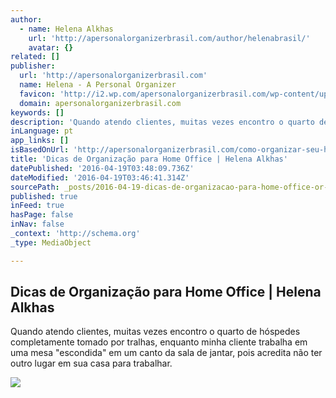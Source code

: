 ```yaml
---
author:
  - name: Helena Alkhas
    url: 'http://apersonalorganizerbrasil.com/author/helenabrasil/'
    avatar: {}
related: []
publisher:
  url: 'http://apersonalorganizerbrasil.com'
  name: Helena - A Personal Organizer
  favicon: 'http://i2.wp.com/apersonalorganizerbrasil.com/wp-content/uploads/2015/02/HELENA-LOGO-BORBOLETA-54d426c2v1_site_icon-e1423363341746.png?fit=120%2C120'
  domain: apersonalorganizerbrasil.com
keywords: []
description: 'Quando atendo clientes, muitas vezes encontro o quarto de hóspedes completamente tomado por tralhas, enquanto minha cliente trabalha em uma mesa "escondida" em um canto da sala de jantar, pois acredita não ter outro lugar em sua casa para trabalhar.'
inLanguage: pt
app_links: []
isBasedOnUrl: 'http://apersonalorganizerbrasil.com/como-organizar-seu-home-office/'
title: 'Dicas de Organização para Home Office | Helena Alkhas'
datePublished: '2016-04-19T03:48:09.736Z'
dateModified: '2016-04-19T03:46:41.314Z'
sourcePath: _posts/2016-04-19-dicas-de-organizacao-para-home-office-or-helena-alkhas.md
published: true
inFeed: true
hasPage: false
inNav: false
_context: 'http://schema.org'
_type: MediaObject

---
```

<article style=""><h1>Dicas de Organização para Home Office | Helena Alkhas</h1><p>Quando atendo clientes, muitas vezes encontro o quarto de hóspedes completamente tomado por tralhas, enquanto minha cliente trabalha em uma mesa "escondida" em um canto da sala de jantar, pois acredita não ter outro lugar em sua casa para trabalhar.</p><img src="http://i2.wp.com/apersonalorganizerbrasil.com/wp-content/uploads/2015/10/como-organizar-Home-Office-top.jpg?resize=683%2C1024" /></article>